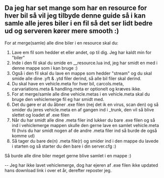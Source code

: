 ## Da jeg har set mange som har en resource for hver bil så vil jeg tilbyde denne guide så i kan samle alle jeres biler i en fil så det ser lidt bedre ud og serveren kører mere smooth :)

For at merge(samle) alle dine biler i en resource skal du:

1. Lave em fil som hedder et eller andet, op til dig. Jeg har kaldt min for "biler"
2. Inde i den fil skal du smide en __resource.lua ind, jeg har smidt en med i denne mappe som i kan bruge :)
3. Også i den fil skal du lave en mappe som hedder "stream" og du skal smide alle dine .yft & .ytd filer derind, så alle bil filer skal derind.
4. Du skal have en vehicle.meta for hver bil, carcols.meta, carvariations.meta & handling.meta er optionelt og kræves ikke.
5. For at merge/samle alle dine vehicle.metas i en vehicle.meta skal du bruge den vehiclemerge fil eg har smidt med.
6. Det du gøre er at du åbner .exe filen (nej det ik en virus, scan den) og så smider du jeres vehicle.meta en af gangen ind i _trunk, den vil så blive slettet og loadet af .exe filen
7. Når du har smidt alle dine .meta filer ind lukker du bare .exe filen og så ind i vehiclemerge mappen skulle den gerne lave en samlet vehicle.meta fil (hvis du har smidt nogen af de andre .meta filer ind så burde de også komme ud)
8. Så tager du bare de(n) .meta file(r) og smider ind i den mappe du lavede i starten og så starter du den bare i din server.cfg :)

Så burde alle dine biler meget gerne blive samlet i en mappe :)

-- Jeg har ikke lavet vehiclemerge, dog har ejeren af .exe filen ikke updated hans download link i over et år, derefter reposter jeg.
